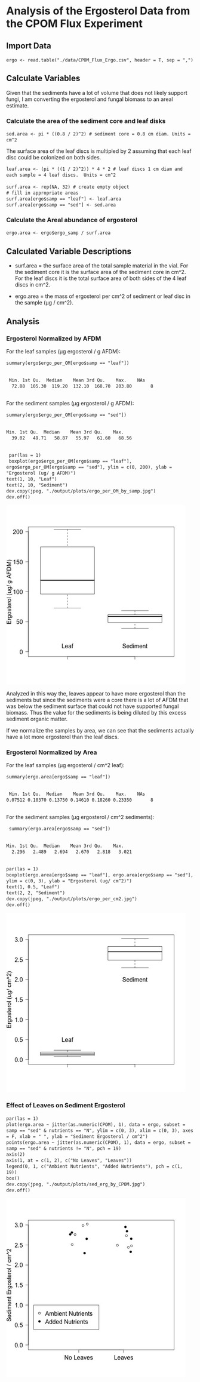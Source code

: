 # Analysis of the Ergosterol Data from the CPOM Flux Experiment

## Import Data

    ergo <- read.table("./data/CPOM_Flux_Ergo.csv", header = T, sep = ",")

## Calculate Variables
    
Given that the sediments have a lot of volume that does not likely support fungi, I am converting the ergosterol and fungal biomass to an areal estimate.
    
### Calculate the area of the sediment core and leaf disks
    
    sed.area <- pi * ((0.8 / 2)^2) # sediment core = 0.8 cm diam. Units = cm^2

The surface area of the leaf discs is multipled by 2 assuming that each leaf disc could be colonized on both sides.
    
    leaf.area <- (pi * ((1 / 2)^2)) * 4 * 2 # leaf discs 1 cm diam and each sample = 4 leaf discs.  Units = cm^2

    surf.area <- rep(NA, 32) # create empty object
    # fill in appropriate areas
    surf.area[ergo$samp == "leaf"] <- leaf.area
    surf.area[ergo$samp == "sed"] <- sed.area
    
### Calculate the Areal abundance of ergosterol 

    ergo.area <- ergo$ergo_samp / surf.area

## Calculated Variable Descriptions
    
* surf.area = the surface area of the total sample material in the vial. For the sediment core it is the surface area of the sediment core in cm^2. For the leaf discs it is the total surface area of both sides of the 4 leaf discs in cm^2.
    
* ergo.area = the mass of ergosterol per cm^2 of sediment or leaf disc in the sample (&mu;g / cm^2).
    
## Analysis
    
### Ergosterol Normalized by AFDM
    
For the leaf samples (&mu;g ergosterol / g AFDM):
     
    summary(ergo$ergo_per_OM[ergo$samp == "leaf"])
    
~~~~

 Min. 1st Qu.  Median    Mean 3rd Qu.    Max.    NAs 
  72.88  105.30  119.20  132.10  168.70  203.80       8 
    
~~~~
     
For the sediment samples (&mu;g ergosterol / g AFDM):
     
    summary(ergo$ergo_per_OM[ergo$samp == "sed"])
    
~~~~
     
Min. 1st Qu.  Median    Mean 3rd Qu.    Max. 
  39.02   49.71   58.87   55.97   61.60   68.56 
    
~~~~

     par(las = 1)
     boxplot(ergo$ergo_per_OM[ergo$samp == "leaf"], ergo$ergo_per_OM[ergo$samp == "sed"], ylim = c(0, 200), ylab = "Ergosterol (ug/ g AFDM)")
    text(1, 10, "Leaf")
    text(2, 10, "Sediment")
    dev.copy(jpeg, "./output/plots/ergo_per_OM_by_samp.jpg")
    dev.off()
    
![Ergosterol per g AFDM on leaf discs and sediment in CPOM Flux Exp.](../output/plots/ergo_per_OM_by_samp.jpg)
    
Analyzed in this way the, leaves appear to have more ergosterol than the sediments but since the sediments were a core there is a lot of AFDM that was below the sediment surface that could not have supported fungal biomass.  Thus the value for the sediments is being diluted by this excess sediment organic matter.
    
If we normalize the samples by area, we can see that the sediments actually have a lot more ergosterol than the leaf discs.

### Ergosterol Normalized by Area
    
For the leaf samples (&mu;g ergosterol / cm^2 leaf):
    
    summary(ergo.area[ergo$samp == "leaf"])

~~~~
     
 Min. 1st Qu.  Median    Mean 3rd Qu.    Max.    NAs 
0.07512 0.10370 0.13750 0.14610 0.18260 0.23350       8 
    
~~~~
     
For the sediment samples (&mu;g ergosterol / cm^2 sediments):
     
     summary(ergo.area[ergo$samp == "sed"])

~~~~
     
Min. 1st Qu.  Median    Mean 3rd Qu.    Max. 
  2.296   2.489   2.694   2.670   2.818   3.021 
    
~~~~
     
    par(las = 1)
    boxplot(ergo.area[ergo$samp == "leaf"], ergo.area[ergo$samp == "sed"], ylim = c(0, 3), ylab = "Ergosterol (ug/ cm^2)")
    text(1, 0.5, "Leaf")
    text(2, 2, "Sediment")
    dev.copy(jpeg, "./output/plots/ergo_per_cm2.jpg")
    dev.off()

![Ergosterol per cm^2 of leaf discs and sediment in CPOM Flux Exp.](../output/plots/ergo_per_cm2.jpg)
    
    
### Effect of Leaves on Sediment Ergosterol
    
    par(las = 1)
    plot(ergo.area ~ jitter(as.numeric(CPOM), 1), data = ergo, subset = samp == "sed" & nutrients == "N", ylim = c(0, 3), xlim = c(0, 3), axes = F, xlab = " ", ylab = "Sediment Ergosterol / cm^2")
    points(ergo.area ~ jitter(as.numeric(CPOM), 1), data = ergo, subset = samp == "sed" & nutrients != "N", pch = 19)
    axis(2)
    axis(1, at = c(1, 2), c("No Leaves", "Leaves"))
    legend(0, 1, c("Ambient Nutrients", "Added Nutrients"), pch = c(1, 19))
    box()
    dev.copy(jpeg, "./output/plots/sed_erg_by_CPOM.jpg")
    dev.off()
    
![Sediment Ergosterol by CPOM and Nutrients](../output/plots/sed_erg_by_CPOM.jpg)
 